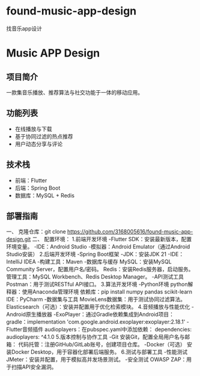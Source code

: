 # found-music-app-design
找音乐app设计
# Music APP Design

## 项目简介
一款集音乐播放、推荐算法与社交功能于一体的移动应用。

## 功能列表
- 在线播放与下载
- 基于协同过滤的热点推荐
- 用户动态分享与评论

## 技术栈
- 前端：Flutter
- 后端：Spring Boot
- 数据库：MySQL + Redis

## 部署指南
一、 克隆仓库：git clone https://github.com/3168005616/found-music-app-design.git
二、 配置环境：
1.前端开发环境
 -Flutter SDK：安装最新版本，配置环境变量。
 -IDE：Android Studio
 -模拟器：Android Emulator（通过Android Studio安装）
2.后端开发环境
 -Spring Boot框架
 -JDK：安装JDK 21
 -IDE：IntelliJ IDEA
 -构建工具：Maven
 -数据库与缓存
   MySQL：安装MySQL Community Server，配置用户名/密码。
   Redis：安装Redis服务器，启动服务。
   管理工具：MySQL Workbench、Redis Desktop Manager。
 -API测试工具
   Postman：用于测试RESTful API接口。
3.算法开发环境
 -Python环境
   python解释器：使用Anaconda管理环境
   依赖库：pip install numpy pandas scikit-learn
   IDE：PyCharm
 -数据集与工具
   MovieLens数据集：用于测试协同过滤算法。
   Elasticsearch（可选）：安装并配置用于优化检索模块。
4.音频播放与性能优化
 -Android原生播放器
 -ExoPlayer：通过Gradle依赖集成到Android项目：
   gradle：implementation 'com.google.android.exoplayer:exoplayer:2.18.1'
 -Flutter音频插件
   audioplayers：在pubspec.yaml中添加依赖：
   dependencies:
    audioplayers: ^4.1.0
5.版本控制与协作工具
 -Git
  安装Git，配置全局用户名与邮箱：
 代码托管：注册GitHub/GitLab账号，创建项目仓库。
 -Docker（可选）
   安装Docker Desktop，用于容器化部署后端服务。
6.测试与部署工具
 -性能测试
  JMeter：安装并配置，用于模拟高并发场景测试。
 -安全测试
   OWASP ZAP：用于扫描API安全漏洞。
